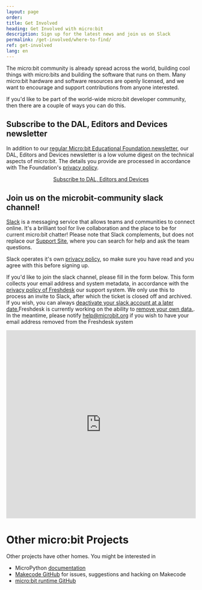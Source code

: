 ```yaml
---
layout: page
order:
title: Get Involved
heading: Get Involved with micro:bit
description: Sign up for the latest news and join us on Slack
permalink: /get-involved/where-to-find/
ref: get-involved
lang: en
---
```


The micro:bit community is already spread across the world, building cool things
with micro:bits and building the software that runs on them. Many micro:bit hardware and software resources are openly licensed, and we want to encourage and support
contributions from anyone interested. 

If you'd like to be part of the world-wide micro:bit developer community, then there are a couple of ways you can do this.

<h2>Subscribe to the DAL, Editors and Devices newsletter</h2> 
<p>In addition to our <a href="https://mailchi.mp/microbit/newsletter">regular Micro:bit Educational Foundation newsletter</a>, our DAL, Editors and Devices newsletter is a low volume digest on the technical aspects of micro:bit. The details you provide are processed in accordance with The Foundation's <a href="https://microbit.org/privacy/">privacy policy</a>.</p>

<div style="text-align: center;">
<a href="https://microbit.us14.list-manage.com/subscribe?u=e1c30f24b90ff3d70275cfff2&id=25403c7650" class="btn btn-info" role="button" style="margin-bottom: 2rem;">Subscribe to DAL, Editors and Devices</a>
</div>

<h2>Join us on the microbit-community slack channel!</h2>

<a href="https://slack.com">Slack</a> is a messaging service that allows teams and communities to connect online. It's a brilliant tool for live collaboration and the place to be for current micro:bit chatter! Please note that Slack complements, but does not replace our <a href="http://support.microbit.org/"> Support Site</a>, where you can search for help and ask the team questions.

Slack operates it's own [privacy policy](https://slack.com/privacy-policy), so make sure you have read and you agree with this before signing up.

If you'd like to join the slack channel, please fill in the form below. This form collects your email address and system metadata, in accordance with the [privacy policy of Freshdesk](https://www.freshworks.com/privacy/) our support system. We only use this to process an invite to Slack, after which the ticket is closed off and archived. If you wish, you can always [deactivate your slack account at a later date.](https://get.slack.help/hc/en-us/articles/203953146-Deactivate-your-Slack-account)Freshdesk is currently working on the ability to [remove your own data.](https://support.freshdesk.com/support/discussions/topics/14331?page=1). In the meantime, please notify <a href="mailto:help@microbit.org">help@microbit.org</a> if you wish to have your email address removed from the Freshdesk system

<script type="text/javascript" src="http://assets.freshdesk.com/widget/freshwidget.js"></script>
<style type="text/css" media="screen, projection">
	@import url(http://assets.freshdesk.com/widget/freshwidget.css);
</style>
<iframe title="Feedback Form" class="freshwidget-embedded-form" id="freshwidget-embedded-form" src="https://support.microbit.org/widgets/feedback_widget/new?&widgetType=embedded&formTitle=Join+Slack&submitTitle=Request+to+join&submitThanks=Thanks.+This+is+a+manual+process+so+you+should+get+your+invitation+shortly.&screenshot=no&attachFile=no&searchArea=no&captcha=yes&helpdesk_ticket[description]=Please+could+I+join+the+slack+channel%3F&helpdesk_ticket[subject]=Request+to+join+Slack&helpdesk_ticket[type]=Question" scrolling="no" height="500px" width="100%" frameborder="0" >
</iframe>


# Other micro:bit Projects

Other projects have other homes. You might be interested in

* MicroPython [documentation](https://microbit-micropython.readthedocs.io/en/latest/)
* [Makecode GitHub](https://github.com/Microsoft/pxt-microbit) for issues, suggestions and hacking on Makecode
* [micro:bit runtime GitHub](https://github.com/lancaster-university/microbit-dal/)
